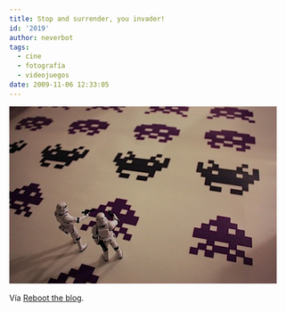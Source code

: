 ```yaml
---
title: Stop and surrender, you invader!
id: '2019'
author: neverbot
tags:
  - cine
  - fotografía
  - videojuegos
date: 2009-11-06 12:33:05
---
```


![200911061232.jpg](./stop-and-surrender-you-invader/200911061232.jpg)

Vía [Reboot the blog](http://blog.swas.es/post/232208463/space-invasion).
